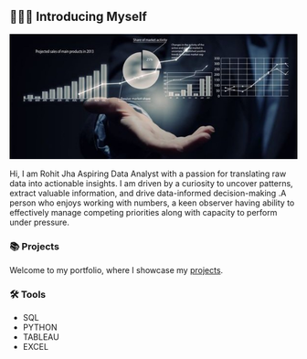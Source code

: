 ## 🙋🏻‍♀️ Introducing Myself

![GitHub Logo](https://github.com/Rkjha6634/Rkjha6634/blob/main/10%20Hacks%20to%20speed%20up%20your%20data%20analysis%202.jpeg)

Hi, I am Rohit Jha Aspiring Data Analyst with a passion for translating raw data into actionable insights. I am driven by a curiosity to uncover patterns, extract valuable information, and drive data-informed decision-making .A person who enjoys working with numbers, a keen observer having ability to effectively manage competing priorities along with capacity to perform under pressure.

### 📚 Projects

Welcome to my portfolio, where I showcase my [projects](https://github.com/Rkjha6634/PORTFOLIO/blob/main/README.md).

### 🛠️ Tools

- SQL
- PYTHON
- TABLEAU
- EXCEL 




